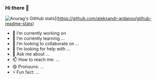 ### Hi there 👋


![Anurag's GitHub stats](https://github-readme-stats.vercel.app/api?username=aleksandr-ardanov&theme=nord)](https://github.com/aleksandr-ardanov/github-readme-stats)


- 🔭 I’m currently working on 
- 🌱 I’m currently learning ...
- 👯 I’m looking to collaborate on ...
- 🤔 I’m looking for help with ...
- 💬 Ask me about ...
- 📫 How to reach me: ...
- 😄 Pronouns: ...
- ⚡ Fun fact: ...
